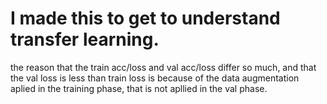 # I made this to get to understand transfer learning.
the reason that the train acc/loss and val acc/loss differ so much, and that the val loss is less than train loss
is because of the data augmentation aplied in the training phase, that is not apllied in the val phase.
